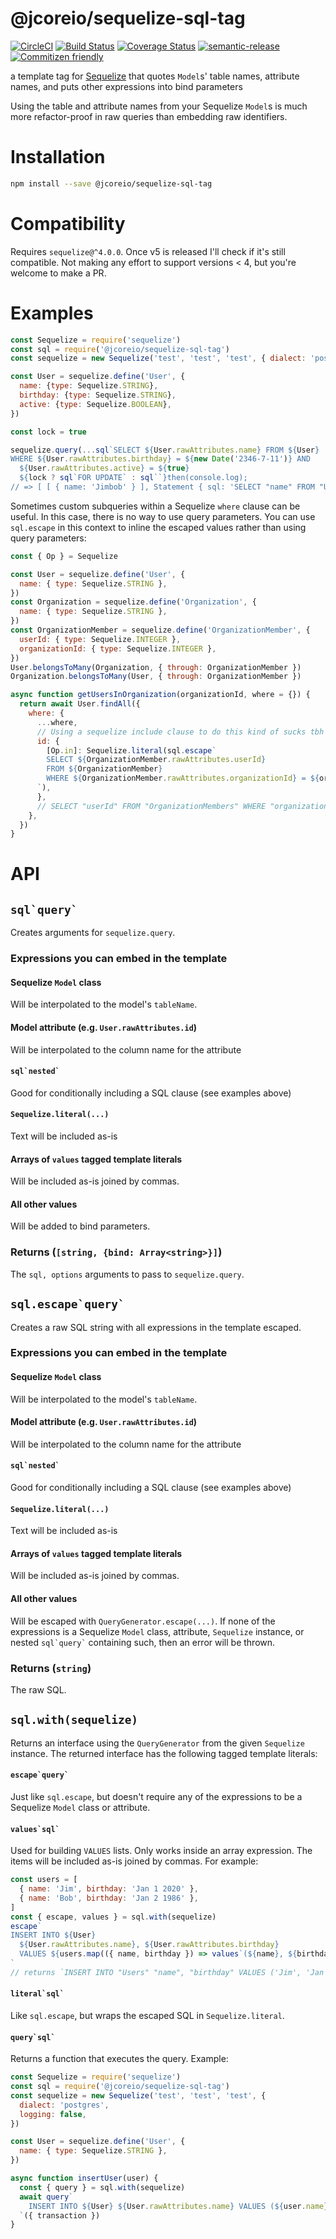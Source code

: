 # @jcoreio/sequelize-sql-tag

[![CircleCI](https://circleci.com/gh/jcoreio/sequelize-sql-tag)](https://circleci.com/gh/jcoreio/sequelize-sql-tag)
[![Build Status](https://travis-ci.org/jcoreio/sequelize-sql-tag.svg?branch=master)](https://travis-ci.org/jcoreio/sequelize-sql-tag)
[![Coverage Status](https://codecov.io/gh/jcoreio/sequelize-sql-tag/branch/master/graph/badge.svg)](https://codecov.io/gh/jcoreio/sequelize-sql-tag)
[![semantic-release](https://img.shields.io/badge/%20%20%F0%9F%93%A6%F0%9F%9A%80-semantic--release-e10079.svg)](https://github.com/semantic-release/semantic-release)
[![Commitizen friendly](https://img.shields.io/badge/commitizen-friendly-brightgreen.svg)](http://commitizen.github.io/cz-cli/)

a template tag for [Sequelize](docs.sequelizejs.com) that quotes `Model`s' table
names, attribute names, and puts other expressions into bind parameters

Using the table and attribute names from your Sequelize `Model`s is much more
refactor-proof in raw queries than embedding raw identifiers.

# Installation

```sh
npm install --save @jcoreio/sequelize-sql-tag
```

# Compatibility

Requires `sequelize@^4.0.0`. Once v5 is released I'll check if it's still
compatible. Not making any effort to support versions < 4, but you're welcome
to make a PR.

# Examples

```js
const Sequelize = require('sequelize')
const sql = require('@jcoreio/sequelize-sql-tag')
const sequelize = new Sequelize('test', 'test', 'test', { dialect: 'postgres', logging: false })

const User = sequelize.define('User', {
  name: {type: Sequelize.STRING},
  birthday: {type: Sequelize.STRING},
  active: {type: Sequelize.BOOLEAN},
})

const lock = true

sequelize.query(...sql`SELECT ${User.rawAttributes.name} FROM ${User}
WHERE ${User.rawAttributes.birthday} = ${new Date('2346-7-11')} AND
  ${User.rawAttributes.active} = ${true}
  ${lock ? sql`FOR UPDATE` : sql``}then(console.log);
// => [ [ { name: 'Jimbob' } ], Statement { sql: 'SELECT "name" FROM "Users" WHERE "birthday" = $1 AND "active" = $2 FOR UPDATE' } ]
```

Sometimes custom subqueries within a Sequelize `where` clause can be useful.
In this case, there is no way to use query parameters. You can use
`sql.escape` in this context to inline the escaped values rather than using
query parameters:

```js
const { Op } = Sequelize

const User = sequelize.define('User', {
  name: { type: Sequelize.STRING },
})
const Organization = sequelize.define('Organization', {
  name: { type: Sequelize.STRING },
})
const OrganizationMember = sequelize.define('OrganizationMember', {
  userId: { type: Sequelize.INTEGER },
  organizationId: { type: Sequelize.INTEGER },
})
User.belongsToMany(Organization, { through: OrganizationMember })
Organization.belongsToMany(User, { through: OrganizationMember })

async function getUsersInOrganization(organizationId, where = {}) {
  return await User.findAll({
    where: {
      ...where,
      // Using a sequelize include clause to do this kind of sucks tbh
      id: {
        [Op.in]: Sequelize.literal(sql.escape`
        SELECT ${OrganizationMember.rawAttributes.userId}
        FROM ${OrganizationMember}
        WHERE ${OrganizationMember.rawAttributes.organizationId} = ${organizationId}
      `),
      },
      // SELECT "userId" FROM "OrganizationMembers" WHERE "organizationId" = 2
    },
  })
}
```

# API

## `` sql`query` ``

Creates arguments for `sequelize.query`.

### Expressions you can embed in the template

#### Sequelize `Model` class

Will be interpolated to the model's `tableName`.

#### Model attribute (e.g. `User.rawAttributes.id`)

Will be interpolated to the column name for the attribute

#### `` sql`nested` ``

Good for conditionally including a SQL clause (see examples above)

#### `Sequelize.literal(...)`

Text will be included as-is

#### Arrays of `values` tagged template literals

Will be included as-is joined by commas.

#### All other values

Will be added to bind parameters.

### Returns (`[string, {bind: Array<string>}]`)

The `sql, options` arguments to pass to `sequelize.query`.

## `` sql.escape`query` ``

Creates a raw SQL string with all expressions in the template escaped.

### Expressions you can embed in the template

#### Sequelize `Model` class

Will be interpolated to the model's `tableName`.

#### Model attribute (e.g. `User.rawAttributes.id`)

Will be interpolated to the column name for the attribute

#### `` sql`nested` ``

Good for conditionally including a SQL clause (see examples above)

#### `Sequelize.literal(...)`

Text will be included as-is

#### Arrays of `values` tagged template literals

Will be included as-is joined by commas.

#### All other values

Will be escaped with `QueryGenerator.escape(...)`. If none of the expressions
is a Sequelize `Model` class, attribute, `Sequelize` instance, or nested `` sql`query` `` containing
such, then an error will be thrown.

### Returns (`string`)

The raw SQL.

## `sql.with(sequelize)`

Returns an interface using the `QueryGenerator` from the given `Sequelize` instance.
The returned interface has the following tagged template literals:

#### `` escape`query` ``

Just like `sql.escape`, but doesn't require any of the expressions to be a Sequelize `Model` class
or attribute.

#### `` values`sql` ``

Used for building `VALUES` lists. Only works inside an array expression.
The items will be included as-is joined by commas. For example:

```js
const users = [
  { name: 'Jim', birthday: 'Jan 1 2020' },
  { name: 'Bob', birthday: 'Jan 2 1986' },
]
const { escape, values } = sql.with(sequelize)
escape`
INSERT INTO ${User}
  ${User.rawAttributes.name}, ${User.rawAttributes.birthday}
  VALUES ${users.map(({ name, birthday }) => values`(${name}, ${birthday})`)}
`
// returns `INSERT INTO "Users" "name", "birthday" VALUES ('Jim', 'Jan 1 2020'), ('Bob', 'Jan 2 1986')`
```

#### `` literal`sql` ``

Like `sql.escape`, but wraps the escaped SQL in `Sequelize.literal`.

#### `` query`sql` ``

Returns a function that executes the query. Example:

```js
const Sequelize = require('sequelize')
const sql = require('@jcoreio/sequelize-sql-tag')
const sequelize = new Sequelize('test', 'test', 'test', {
  dialect: 'postgres',
  logging: false,
})

const User = sequelize.define('User', {
  name: { type: Sequelize.STRING },
})

async function insertUser(user) {
  const { query } = sql.with(sequelize)
  await query`
    INSERT INTO ${User} ${User.rawAttributes.name} VALUES (${user.name});
  `({ transaction })
}
```

